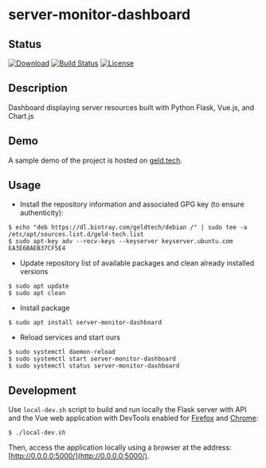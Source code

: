 # server-monitor-dashboard

## Status

[![Download](https://api.bintray.com/packages/geldtech/debian/server-monitor-dashboard/images/download.svg)](https://bintray.com/geldtech/debian/server-monitor-dashboard#files)
[![Build Status](https://travis-ci.org/geld-tech/server-monitor-dashboard.svg?branch=master)](https://travis-ci.org/geld-tech/server-monitor-dashboard)
[![License](https://img.shields.io/badge/License-Apache%202.0-blue.svg)](https://opensource.org/licenses/Apache-2.0)


## Description

Dashboard displaying server resources built with Python Flask, Vue.js, and Chart.js


## Demo

A sample demo of the project is hosted on <a href="http://geld.tech">geld.tech</a>.


## Usage

* Install the repository information and associated GPG key (to ensure authenticity):
```
$ echo "deb https://dl.bintray.com/geldtech/debian /" | sudo tee -a /etc/apt/sources.list.d/geld-tech.list
$ sudo apt-key adv --recv-keys --keyserver keyserver.ubuntu.com EA3E6BAEB37CF5E4
```

* Update repository list of available packages and clean already installed versions
```
$ sudo apt update
$ sudo apt clean
```

* Install package
```
$ sudo apt install server-monitor-dashboard
```

* Reload services and start ours
```
$ sudo systemctl daemon-reload
$ sudo systemctl start server-monitor-dashboard
$ sudo systemctl status server-monitor-dashboard
```


## Development

Use `local-dev.sh` script to build and run locally the Flask server with API and the Vue web application with DevTools enabled for [Firefox](https://addons.mozilla.org/en-US/firefox/addon/vue-js-devtools/) and [Chrome](https://chrome.google.com/webstore/detail/vuejs-devtools/nhdogjmejiglipccpnnnanhbledajbpd):

```
$ ./local-dev.sh
```
Then, access the application locally using a browser at the address: [http://0.0.0.0:5000/](http://0.0.0.0:5000/).

